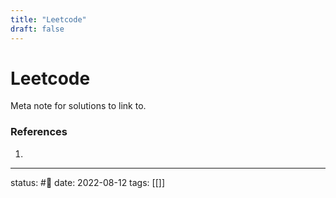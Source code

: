 ```yaml
---
title: "Leetcode"
draft: false
---
```

# Leetcode

Meta note for solutions to link to.

### References
1. 

---
status: #🌱 
date: 2022-08-12
tags: [[]]